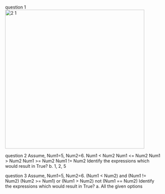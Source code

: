 question 1
<img width="449" alt="2 1" src="https://github.com/DEMONKING24/infosysSpring/assets/86113627/7f957585-b8a7-485d-a586-e15a6c034efd">

question 2
Assume, Num1=5, Num2=6.
Num1 <  Num2
Num1 <=  Num2
Num1 > Num2
Num1 >= Num2
Num1 != Num2
Identify the expressions which would result in True?
b. 1, 2, 5

question 3
Assume, Num1=5, Num2=6.
(Num1 < Num2) and (Num1 != Num2)
(Num2 >= Num1) or (Num1 > Num2)
not (Num1 == Num2)
Identify the expressions which would result in True?
a. All the given options
